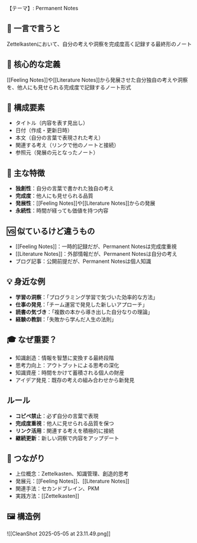 【テーマ】: Permanent Notes

## 📝 一言で言うと
Zettelkastenにおいて、自分の考えや洞察を完成度高く記録する最終形のノート

## 🎯 核心的な定義
[[Feeling Notes]]や[[Literature Notes]]から発展させた自分独自の考えや洞察を、他人にも見せられる完成度で記録するノート形式

## 🔗 構成要素
- タイトル（内容を表す見出し）
- 日付（作成・更新日時）
- 本文（自分の言葉で表現された考え）
- 関連する考え（リンクで他のノートと接続）
- 参照元（発展の元となったノート）

## 🌟 主な特徴
- **独創性**：自分の言葉で書かれた独自の考え
- **完成度**：他人にも見せられる品質
- **発展性**：[[Feeling Notes]]や[[Literature Notes]]からの発展
- **永続性**：時間が経っても価値を持つ内容

## 🆚 似ているけど違うもの
- [[Feeling Notes]]：一時的記録だが、Permanent Notesは完成度重視
- [[Literature Notes]]：外部情報だが、Permanent Notesは自分の考え
- ブログ記事：公開前提だが、Permanent Notesは個人知識

## 💡 身近な例
- **学習の洞察**：「プログラミング学習で気づいた効率的な方法」
- **仕事の発見**：「チーム運営で発見した新しいアプローチ」
- **読書の気づき**：「複数の本から導き出した自分なりの理論」
- **経験の教訓**：「失敗から学んだ人生の法則」

## 🎓 なぜ重要？
- 知識創造：情報を智慧に変換する最終段階
- 思考力向上：アウトプットによる思考の深化
- 知識資産：時間をかけて蓄積される個人の財産
- アイデア発見：既存の考えの組み合わせから新発見

## ルール
- **コピペ禁止**：必ず自分の言葉で表現
- **完成度重視**：他人に見せられる品質を保つ
- **リンク活用**：関連する考えを積極的に接続
- **継続更新**：新しい洞察で内容をアップデート

## 🔄 つながり
- 上位概念：Zettelkasten、知識管理、創造的思考
- 発展元：[[Feeling Notes]]、[[Literature Notes]]
- 関連手法：セカンドブレイン、PKM
- 実践方法：[[Zettelkasten]]

## 🖼️ 構造例
![[CleanShot 2025-05-05 at 23.11.49.png]]